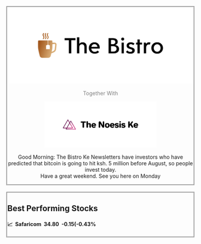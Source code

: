 <div class="header" style="align:center;border-style:groove;" align="center">
<img src="cover(3).png" alt="☕ The Bistro Ke Newsletter" width="500px">
<p style="color:grey;">Together With</p>
<img src="cover(5).png" alt="The Noesis Ke" width="300px">
<p >Good Morning: The Bistro Ke Newsletters have investors who have predicted that bitcoin is going to hit ksh. 5 million before August, so people invest today.<br>Have a great weekend. See you here on Monday</p>
</div>
<br>
<div class="header" style="align:center;border-style:groove;">
<h2>Best Performing Stocks</h2>
<h4>📈&nbsp;&nbsp;Safaricom&nbsp;&nbsp;34.80&nbsp;&nbsp;-0.15(-0.43%</h4>
</div>
